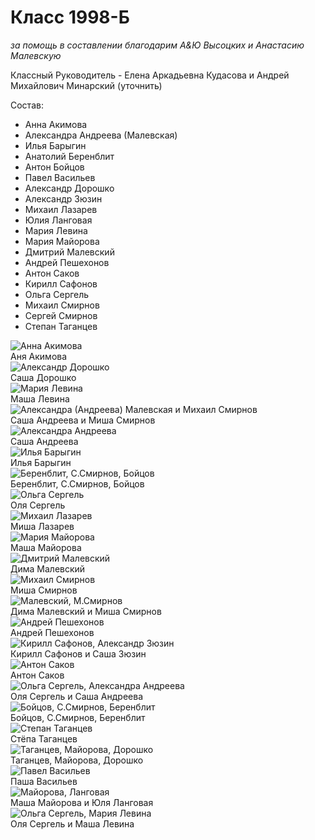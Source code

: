 <!--?title Класс 1998-Б -->

# Класс 1998-Б

_за помощь в составлении благодарим А&Ю Высоцких и Анастасию Малевскую_

Классный Руководитель - Елена Аркадьевна Кудасова и Андрей Михайлович Минарский (уточнить)

Состав:

- Анна Акимова
- Александра Андреева (Малевская)
- Илья Барыгин
- Анатолий Беренблит
- Антон Бойцов
- Павел Васильев
- Александр Дорошко
- Александр Зюзин
- Михаил Лазарев
- Юлия Ланговая
- Мария Левина
- Мария Майорова
- Дмитрий Малевский
- Андрей Пешехонов
- Антон Саков
- Кирилл Сафонов
- Ольга Сергель
- Михаил Смирнов
- Сергей Смирнов
- Степан Таганцев

<div class="row">
  <div class="col-xl-4 col-sm-12 text-center">
    <img src="https://pths-archive.github.io/static/img/classes/1998b/akimova.jpg" alt="Анна Акимова" class="full-width"/><br/>
    <span class="hint">Аня Акимова</span>
  </div>
  <div class="col-xl-4 col-sm-12 text-center">
    <img src="https://pths-archive.github.io/static/img/classes/1998b/doroshko.jpg" alt="Александр Дорошко" class="full-width"/><br/>
    <span class="hint">Саша Дорошко</span>
  </div>
  <div class="col-xl-4 col-sm-12 text-center">
    <img src="https://pths-archive.github.io/static/img/classes/1998b/levina.jpg" alt="Мария Левина" class="full-width"/><br/>
    <span class="hint">Маша Левина</span>
  </div>

  <div class="col-xl-4 col-sm-12 text-center">
    <img src="https://pths-archive.github.io/static/img/classes/1998b/andreeva_m_smirnov.jpg" alt="Александра (Андреева) Малевская и Михаил Смирнов" class="full-width"/><br/>
    <span class="hint">Саша Андреева и Миша Смирнов</span>
  </div>
  <div class="col-xl-4 col-sm-12 text-center">
    <img src="https://pths-archive.github.io/static/img/classes/1998b/andreeva.jpg" alt="Александра Андреева" class="full-width"/><br/>
    <span class="hint">Саша Андреева</span>
  </div>
  <div class="col-xl-4 col-sm-12 text-center">
    <img src="https://pths-archive.github.io/static/img/classes/1998b/barygin.jpg" alt="Илья Барыгин" class="full-width"/><br/>
    <span class="hint">Илья Барыгин</span>
  </div>

  <div class="col-xl-4 col-sm-12 text-center">
    <img src="https://pths-archive.github.io/static/img/classes/1998b/berenblit_s_smirnov_boytsov.jpg" alt="Беренблит, С.Смирнов, Бойцов" class="full-width"/><br/>
    <span class="hint">Беренблит, С.Смирнов, Бойцов</span>
  </div>
  <div class="col-xl-4 col-sm-12 text-center">
    <img src="https://pths-archive.github.io/static/img/classes/1998b/sergel.jpg" alt="Ольга Сергель" class="full-width"/><br/>
    <span class="hint">Оля Сергель</span>
  </div>
  <div class="col-xl-4 col-sm-12 text-center">
    <img src="https://pths-archive.github.io/static/img/classes/1998b/lazarev.jpg" alt="Михаил Лазарев" class="full-width"/><br/>
    <span class="hint">Миша Лазарев</span>
  </div>
  <div class="col-xl-4 col-sm-12 text-center">
    <img src="https://pths-archive.github.io/static/img/classes/1998b/majorova.jpg" alt="Мария Майорова" class="full-width"/><br/>
    <span class="hint">Маша Майорова</span>
  </div>
  <div class="col-xl-4 col-sm-12 text-center">
    <img src="https://pths-archive.github.io/static/img/classes/1998b/malevskij.jpg" alt="Дмитрий Малевский" class="full-width"/><br/>
    <span class="hint">Дима Малевский</span>
  </div>
  <div class="col-xl-4 col-sm-12 text-center">
    <img src="https://pths-archive.github.io/static/img/classes/1998b/m_smirnov.jpg" alt="Михаил Смирнов" class="full-width"/><br/>
    <span class="hint">Миша Смирнов</span>
  </div>

  <div class="col-xl-4 col-sm-12 text-center">
    <img src="https://pths-archive.github.io/static/img/classes/1998b/malevskij_m_smirnov.jpg" alt="Малевский, М.Смирнов" class="full-width"/><br/>
    <span class="hint">Дима Малевский и Миша Смирнов</span>
  </div>
  <div class="col-xl-4 col-sm-12 text-center">
    <img src="https://pths-archive.github.io/static/img/classes/1998b/peshekhonov.jpg" alt="Андрей Пешехонов" class="full-width"/><br/>
    <span class="hint">Андрей Пешехонов</span>
  </div>
  <div class="col-xl-4 col-sm-12 text-center">
    <img src="https://pths-archive.github.io/static/img/classes/1998b/safonov_zyuzin.jpg" alt="Кирилл Сафонов, Александр Зюзин" class="full-width"/><br/>
    <span class="hint">Кирилл Сафонов и Саша Зюзин</span>
  </div>
  <div class="col-xl-4 col-sm-12 text-center">
    <img src="https://pths-archive.github.io/static/img/classes/1998b/sakov.jpg" alt="Антон Саков" class="full-width"/><br/>
    <span class="hint">Антон Саков</span>
  </div>
  <div class="col-xl-4 col-sm-12 text-center">
    <img src="https://pths-archive.github.io/static/img/classes/1998b/sergel_andreeva.jpg" alt="Ольга Сергель, Александра Андреева" class="full-width"/><br/>
    <span class="hint">Оля Сергель и Саша Андреева</span>
  </div>
  <div class="col-xl-4 col-sm-12 text-center">
    <img src="https://pths-archive.github.io/static/img/classes/1998b/boytsov_s_smirnov_berenblit.jpg" alt="Бойцов, С.Смирнов, Беренблит" class="full-width"/><br/>
    <span class="hint">Бойцов, С.Смирнов, Беренблит</span>
  </div>
  <div class="col-xl-4 col-sm-12 text-center">
    <img src="https://pths-archive.github.io/static/img/classes/1998b/tagancev.jpg" alt="Степан Таганцев" class="full-width"/><br/>
    <span class="hint">Стёпа Таганцев</span>
  </div>
  <div class="col-xl-4 col-sm-12 text-center">
    <img src="https://pths-archive.github.io/static/img/classes/1998b/tagancev_mayorova_doroshko.jpg" alt="Таганцев, Майорова, Дорошко" class="full-width"/><br/>
    <span class="hint">Таганцев, Майорова, Дорошко</span>
  </div>
  <div class="col-xl-4 col-sm-12 text-center">
    <img src="https://pths-archive.github.io/static/img/classes/1998b/vasilyev.jpg" alt="Павел Васильев" class="full-width"/><br/>
    <span class="hint">Паша Васильев</span>
  </div>
  <div class="col-xl-4 col-sm-12 text-center">
    <img src="https://pths-archive.github.io/static/img/classes/1998b/mayorova_langovaya.jpg" alt="Майорова, Ланговая" class="full-width"/><br/>
    <span class="hint">Маша Майорова и Юля Ланговая</span>
  </div>
  <div class="col-xl-4 col-sm-12 text-center">
    <img src="https://pths-archive.github.io/static/img/classes/1998b/sergel_levina.jpg" alt="Ольга Сергель, Мария Левина" class="full-width"/><br/>
    <span class="hint">Оля Сергель и Маша Левина</span>
  </div>
</div>
